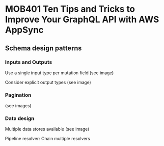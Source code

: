 # MOB401 Ten Tips and Tricks to Improve Your GraphQL API with AWS AppSync

## Schema design patterns

### Inputs and Outputs

Use a single input type per mutation field
(see image)

Consider explicit output types
(see image)

### Pagination

(see images)

### Data design

Multiple data stores available
(see image)

Pipeline resolver: Chain multiple resolvers